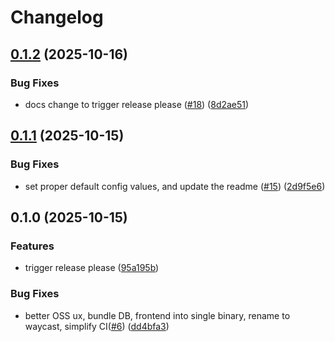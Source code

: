 # Changelog

## [0.1.2](https://github.com/doublewordai/waycast/compare/v0.1.1...v0.1.2) (2025-10-16)


### Bug Fixes

* docs change to trigger release please ([#18](https://github.com/doublewordai/waycast/issues/18)) ([8d2ae51](https://github.com/doublewordai/waycast/commit/8d2ae51be6b26b01300c9a3484c484a6b36e0e0d))

## [0.1.1](https://github.com/doublewordai/waycast/compare/v0.1.0...v0.1.1) (2025-10-15)


### Bug Fixes

* set proper default config values, and update the readme ([#15](https://github.com/doublewordai/waycast/issues/15)) ([2d9f5e6](https://github.com/doublewordai/waycast/commit/2d9f5e64690b97a73c673d71118a1d7ebcaf79f9))

## 0.1.0 (2025-10-15)

### Features

* trigger release please ([95a195b](https://github.com/doublewordai/waycast/commit/95a195bf677a6c09114a23a08e60a28143e112f6))

### Bug Fixes

* better OSS ux, bundle DB, frontend into single binary,  rename to waycast, simplify CI([#6](https://github.com/doublewordai/waycast/issues/6)) ([dd4bfa3](https://github.com/doublewordai/waycast/commit/dd4bfa3b3d012be33055402805a317b3a7e7766a))
